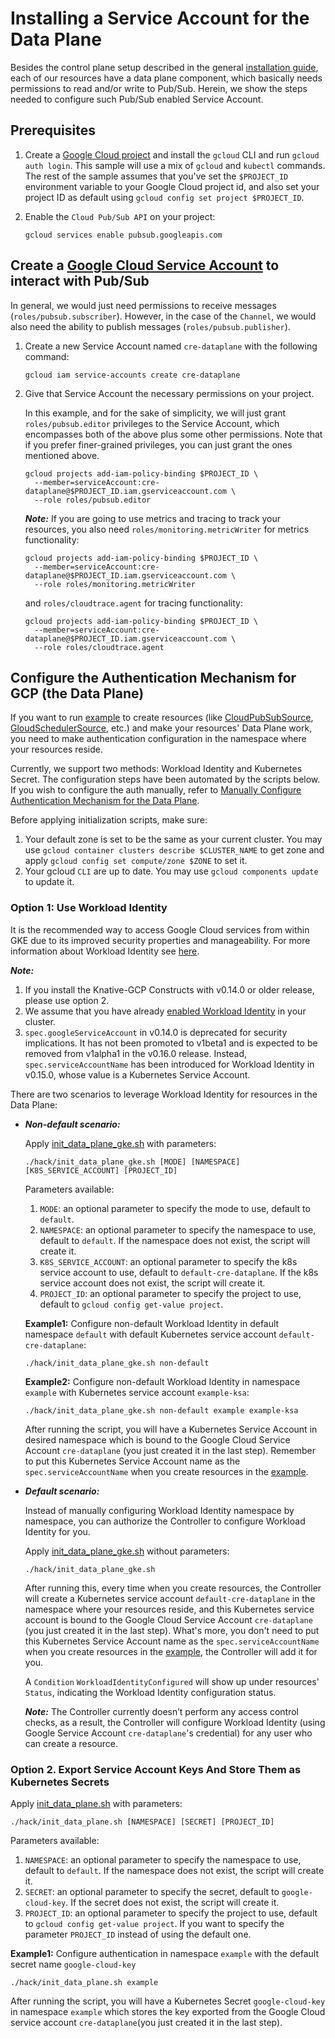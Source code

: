 # Installing a Service Account for the Data Plane

Besides the control plane setup described in the general
[installation guide](./install-knative-gcp.md), each of our resources have a
data plane component, which basically needs permissions to read and/or write to
Pub/Sub. Herein, we show the steps needed to configure such Pub/Sub enabled
Service Account.

## Prerequisites

1. Create a
   [Google Cloud project](https://cloud.google.com/resource-manager/docs/creating-managing-projects)
   and install the `gcloud` CLI and run `gcloud auth login`. This sample will
   use a mix of `gcloud` and `kubectl` commands. The rest of the sample assumes
   that you've set the `$PROJECT_ID` environment variable to your Google Cloud
   project id, and also set your project ID as default using
   `gcloud config set project $PROJECT_ID`.

1. Enable the `Cloud Pub/Sub API` on your project:

   ```shell
   gcloud services enable pubsub.googleapis.com
   ```

## Create a [Google Cloud Service Account](https://console.cloud.google.com/iam-admin/serviceaccounts/project) to interact with Pub/Sub

In general, we would just need permissions to receive messages
(`roles/pubsub.subscriber`). However, in the case of the `Channel`, we would
also need the ability to publish messages (`roles/pubsub.publisher`).

1. Create a new Service Account named `cre-dataplane` with the following
   command:

   ```shell
   gcloud iam service-accounts create cre-dataplane
   ```

1. Give that Service Account the necessary permissions on your project.

   In this example, and for the sake of simplicity, we will just grant
   `roles/pubsub.editor` privileges to the Service Account, which encompasses
   both of the above plus some other permissions. Note that if you prefer
   finer-grained privileges, you can just grant the ones mentioned above.

   ```shell
   gcloud projects add-iam-policy-binding $PROJECT_ID \
     --member=serviceAccount:cre-dataplane@$PROJECT_ID.iam.gserviceaccount.com \
     --role roles/pubsub.editor
   ```

   **_Note:_** If you are going to use metrics and tracing to track your
   resources, you also need `roles/monitoring.metricWriter` for metrics
   functionality:

   ```shell
   gcloud projects add-iam-policy-binding $PROJECT_ID \
     --member=serviceAccount:cre-dataplane@$PROJECT_ID.iam.gserviceaccount.com \
     --role roles/monitoring.metricWriter
   ```
   and `roles/cloudtrace.agent` for tracing functionality:

   ```shell
   gcloud projects add-iam-policy-binding $PROJECT_ID \
     --member=serviceAccount:cre-dataplane@$PROJECT_ID.iam.gserviceaccount.com \
     --role roles/cloudtrace.agent
   ```

## Configure the Authentication Mechanism for GCP (the Data Plane)

If you want to run [example](https://github.com/google/knative-gcp/tree/master/docs/examples)
to create resources (like [CloudPubSubSource](../examples/cloudpubsubsource/README.md),
[GloudSchedulerSource](../examples/cloudschedulersource/README.md), etc.) and make your resources'
Data Plane work, you need to make authentication configuration in the namespace where your resources reside.

Currently, we support two methods: Workload Identity and Kubernetes Secret. The
configuration steps have been automated by the scripts below. If you wish to
configure the auth manually, refer to
[Manually Configure Authentication Mechanism for the Data Plane](./authentication-mechanisms-gcp.md/#authentication-mechanism-for-the-data-plane).

Before applying initialization scripts, make sure:

1. Your default zone is set to be the same as your current cluster. You may use
   `gcloud container clusters describe $CLUSTER_NAME` to get zone and apply
   `gcloud config set compute/zone $ZONE` to set it.
1. Your gcloud `CLI` are up to date. You may use `gcloud components update` to
   update it.
### Option 1: Use Workload Identity

It is the recommended way to access Google Cloud services from within GKE due to
its improved security properties and manageability. For more information about
Workload Identity see
[here](https://cloud.google.com/kubernetes-engine/docs/how-to/workload-identity).

**_Note:_**

1. If you install the Knative-GCP Constructs with v0.14.0 or older release,
   please use option 2.
2. We assume that you have already [enabled Workload Identity](../install/authentication-mechanisms-gcp.md/#option-1-recommended-workload-identity)
   in your cluster.
3. `spec.googleServiceAccount` in v0.14.0 is deprecated for security
   implications. It has not been promoted to v1beta1 and is expected to be
   removed from v1alpha1 in the v0.16.0 release. Instead,
   `spec.serviceAccountName` has been introduced for Workload Identity in
   v0.15.0, whose value is a Kubernetes Service Account.

There are two scenarios to leverage Workload Identity for resources in the Data
Plane:

- **_Non-default scenario:_**

  Apply [init_data_plane_gke.sh](../../hack/init_data_plane_gke.sh) with parameters:

  ```shell
  ./hack/init_data_plane_gke.sh [MODE] [NAMESPACE] [K8S_SERVICE_ACCOUNT] [PROJECT_ID]
  ```
  Parameters available:

  1. `MODE`: an optional parameter to specify the mode to use, default to `default`.
  1. `NAMESPACE`: an optional parameter to specify the namespace to use, default to `default`.
  If the namespace does not exist, the script will create it.
  1. `K8S_SERVICE_ACCOUNT`: an optional parameter to specify the k8s service account to use, default to `default-cre-dataplane`.
  If the k8s service account does not exist, the script will create it.
  1. `PROJECT_ID`: an optional parameter to specify the project to use, default to
     `gcloud config get-value project`.

  **Example1:**
  Configure non-default Workload Identity
  in default namespace `default` with default Kubernetes service account `default-cre-dataplane`:

  ```shell
  ./hack/init_data_plane_gke.sh non-default
  ```

  **Example2:**
  Configure non-default Workload Identity
  in namespace `example` with Kubernetes service account `example-ksa`:
  
  ```shell
  ./hack/init_data_plane_gke.sh non-default example example-ksa
  ```

  After running the script, you will have a Kubernetes Service Account in desired namespace
  which is bound to the Google Cloud Service Account `cre-dataplane` (you just created it in the last step).
  Remember to put this Kubernetes Service Account name as the `spec.serviceAccountName`
  when you create resources in the
  [example](https://github.com/google/knative-gcp/tree/master/docs/examples).

- **_Default scenario:_**

  Instead of manually configuring Workload Identity namespace by namespace,
  you can authorize the Controller to configure Workload Identity for you.

  Apply [init_data_plane_gke.sh](../../hack/init_data_plane_gke.sh) without parameters:

  ```shell
  ./hack/init_data_plane_gke.sh
  ```

  After running this, every time when you create resources,
  the Controller will create a Kubernetes service account `default-cre-dataplane` in the
  namespace where your resources reside, and this Kubernetes service account
  is bound to the Google Cloud Service Account `cre-dataplane` (you just created it in the last step).
  What's more, you don't need to put this Kubernetes Service Account name as the `spec.serviceAccountName`
  when you create resources in the
  [example](https://github.com/google/knative-gcp/tree/master/docs/examples), the Controller will add it for you.

  A `Condition` `WorkloadIdentityConfigured` will show up under resources'
  `Status`, indicating the Workload Identity configuration status.

  **_Note:_** The Controller currently doesn’t perform any access control checks,
as a result, the Controller will configure Workload Identity (using Google Service Account
`cre-dataplane`'s credential) for any user who can create a resource.

### Option 2. Export Service Account Keys And Store Them as Kubernetes Secrets

Apply [init_data_plane.sh](../../hack/init_data_plane.sh) with parameters:

```shell
./hack/init_data_plane.sh [NAMESPACE] [SECRET] [PROJECT_ID]
```
Parameters available:
1.  `NAMESPACE`: an optional parameter to specify the namespace to use, default to `default`.
If the namespace does not exist, the script will create it.
1.  `SECRET`: an optional parameter to specify the secret, default to `google-cloud-key`.
If the secret does not exist, the script will create it.
1.  `PROJECT_ID`: an optional parameter to specify the project to use, default
    to `gcloud config get-value project`. If you want to specify the parameter
    `PROJECT_ID` instead of using the default one.

**Example1:**
Configure authentication in namespace `example` with the default secret name `google-cloud-key`

```shell
./hack/init_data_plane.sh example
```

After running the script, you will have a Kubernetes Secret `google-cloud-key`
in namespace `example` which stores the key exported from the Google Cloud service account
`cre-dataplane`(you just created it in the last step).
